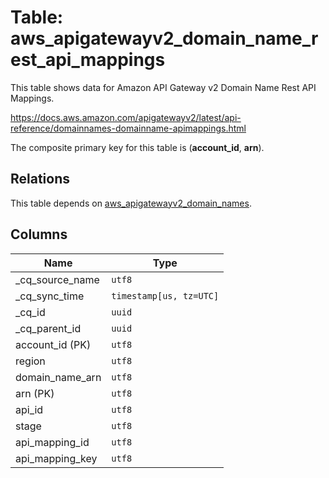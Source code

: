 # Table: aws_apigatewayv2_domain_name_rest_api_mappings

This table shows data for Amazon API Gateway v2 Domain Name Rest API Mappings.

https://docs.aws.amazon.com/apigatewayv2/latest/api-reference/domainnames-domainname-apimappings.html

The composite primary key for this table is (**account_id**, **arn**).

## Relations

This table depends on [aws_apigatewayv2_domain_names](aws_apigatewayv2_domain_names).

## Columns

| Name          | Type          |
| ------------- | ------------- |
|_cq_source_name|`utf8`|
|_cq_sync_time|`timestamp[us, tz=UTC]`|
|_cq_id|`uuid`|
|_cq_parent_id|`uuid`|
|account_id (PK)|`utf8`|
|region|`utf8`|
|domain_name_arn|`utf8`|
|arn (PK)|`utf8`|
|api_id|`utf8`|
|stage|`utf8`|
|api_mapping_id|`utf8`|
|api_mapping_key|`utf8`|